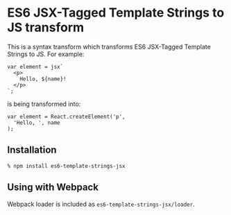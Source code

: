 # ES6 JSX-Tagged Template Strings to JS transform

This is a syntax transform which transforms ES6 JSX-Tagged Template Strings to
JS. For example:

    var element = jsx`
      <p>
        Hello, ${name}!
      </p>
    `;

is being transformed into:

    var element = React.createElement('p',
      'Hello, ', name
    );

## Installation

    % npm install es6-template-strings-jsx

## Using with Webpack

Webpack loader is included as `es6-template-strings-jsx/loader`.
